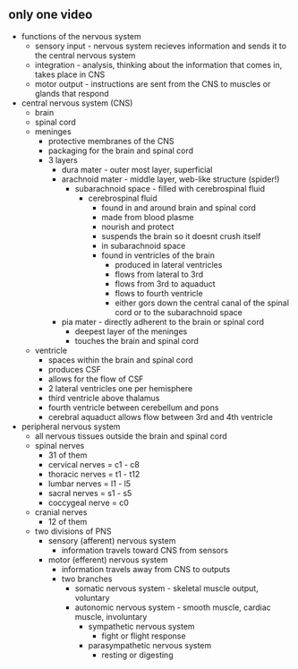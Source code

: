 ## only one video
- functions of the nervous system
  - sensory input - nervous system recieves information and sends it to the central nervous system
  - integration - analysis, thinking about the information that comes in, takes place in CNS
  - motor output - instructions are sent from the CNS to muscles or glands that respond
- central nervous system (CNS)
  - brain
  - spinal cord
  - meninges
    - protective membranes of the CNS
    - packaging for the brain and spinal cord
    - 3 layers
      - dura mater - outer most layer, superficial
      - arachnoid mater - middle layer, web-like structure (spider!)
        - subarachnoid space - filled with cerebrospinal fluid
          - cerebrospinal fluid
            - found in and around brain and spinal cord
            - made from blood plasme
            - nourish and protect
            - suspends the brain so it doesnt crush itself
            - in subarachnoid space
            - found in ventricles of the brain
              - produced in lateral ventricles
              - flows from lateral to 3rd
              - flows from 3rd to aquaduct
              - flows to fourth ventricle
              - either gors down the central canal of the spinal cord or to the subarachnoid space
      - pia mater - directly adherent to the brain or spinal cord
        - deepest layer of the meninges
        - touches the brain and spinal cord
  - ventricle
    - spaces within the brain and spinal cord
    - produces CSF
    - allows for the flow of CSF
    - 2 lateral ventricles one per hemisphere
    - third ventricle above thalamus
    - fourth ventricle between cerebellum and pons
    - cerebral aquaduct allows flow between 3rd and 4th ventricle
- peripheral nervous system
  - all nervous tissues outside the brain and spinal cord
  - spinal nerves
    - 31 of them
    - cervical nerves = c1 - c8
    - thoracic nerves = t1 - t12
    - lumbar nerves = l1 - l5
    - sacral nerves = s1 - s5
    - coccygeal nerve = c0
  - cranial nerves
    - 12 of them
  - two divisions of PNS
    - sensory (afferent) nervous system
      - information travels toward CNS from sensors
    - motor (efferent) nervous system
      - information travels away from CNS to outputs
      - two branches
        - somatic nervous system - skeletal muscle output, voluntary
        - autonomic nervous system - smooth muscle, cardiac muscle, involuntary
          - sympathetic nervous system
            - fight or flight response
          - parasympathetic nervous system
            - resting or digesting